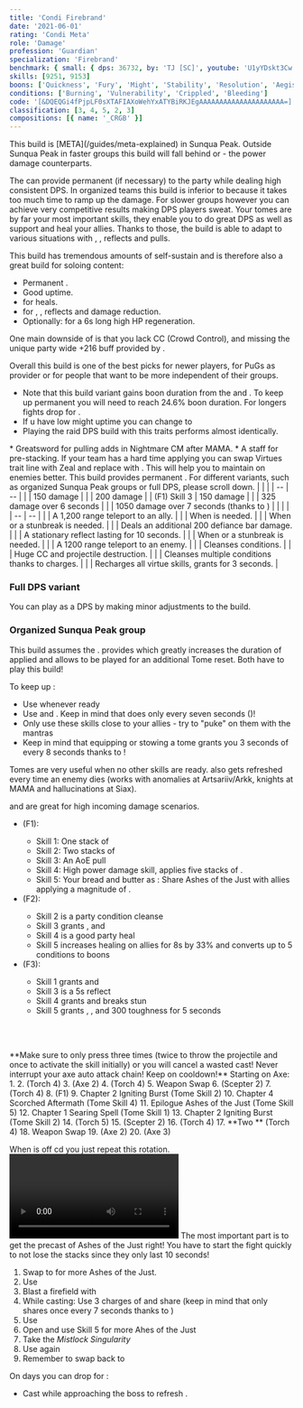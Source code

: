 ```yaml
---
title: 'Condi Firebrand'
date: '2021-06-01'
rating: 'Condi Meta'
role: 'Damage'
profession: 'Guardian'
specialization: 'Firebrand'
benchmark: { small: { dps: 36732, by: 'TJ [SC]', youtube: 'U1yYDskt3Cw' } }
skills: [9251, 9153]
boons: ['Quickness', 'Fury', 'Might', 'Stability', 'Resolution', 'Aegis']
conditions: ['Burning', 'Vulnerability', 'Crippled', 'Bleeding']
code: '[&DQEQGi4fPjpLF0sXTAFIAXoWehYxATYBiRKJEgAAAAAAAAAAAAAAAAAAAAA=]'
classification: [3, 4, 5, 2, 3]
compositions: [{ name: '_CRGB' }]
---
```


<Message>
This build is [META](/guides/meta-explained) in Sunqua Peak. Outside Sunqua Peak in faster groups this build will fall behind <Specialization name="Dragonhunter"/> or <Specialization name="Guardian"/> - the power damage counterparts.
</Message>

The **<Specialization text="Condi Firebrand" name="Firebrand"/>** can provide permanent <Boon name="Quickness"/> (if necessary) to the party while dealing high consistent DPS. In organized teams this build is inferior to <Specialization name="Firebrand" text="Power Firebrand"/> because it takes too much time to ramp up the damage. For slower groups however you can achieve very competitive results making DPS players sweat. Your tomes are by far your most important skills, they enable you to do great DPS as well as support and heal your allies. Thanks to those, the build is able to adapt to various situations with <Boon name="Stability"/>, <Boon name="Resistance"/>, reflects and pulls.

This build has tremendous amounts of self-sustain and is therefore also a great build for soloing content:

- Permanent <Boon name="Quickness"/>.
- Good <Boon name = "Might"/> uptime.
- <Skill id="41780"/> for heals.
- <Skill id="42259"/> for <Boon name="Stability"/>, <Boon name="Resistance"/>, reflects and damage reduction.
- Optionally: <Skill name="litanyofwrath"/> for a 6s long high HP regeneration.

One main downside of <Specialization text="Condi Firebrand" name="Firebrand"/> is that you lack CC (Crowd Control), and missing the unique party wide +216 <Attribute name="Power"/> buff provided by <Skill name="Bane Signet"/>.

Overall this build is one of the best picks for newer players, for PuGs as <Boon name="Quickness"/> provider or for people that want to be more independent of their groups.

<Divider text="Equipment"/>

- Note that this build variant gains boon duration from the <Item id="79722"/> and <Item id="48916"/>. To keep up permanent <Boon name="Quickness"/> you will need to reach 24.6% boon duration. For longers fights drop <Item id="24560"/> for <Item id="72339"/>.
- If u have low might uptime you can change <Item id="24560"/> to <Item id="24562"/>
- Playing the raid DPS build with this traits performs almost identically.
  
<Grid>
  <GridItem sm="4">
  <Armor weight="Heavy" helmAffix="Viper" helmRune="Balthazar" shouldersAffix="Viper" shouldersRune="Balthazar" coatAffix="Viper" coatRune="Balthazar" glovesAffix="Viper" glovesRune="Balthazar" leggingsAffix="Viper" leggingsRune="Balthazar" bootsAffix="Viper" bootsRune="Balthazar" helmInfusionId="49432" shouldersInfusionId="49432" coatInfusionId="49432" glovesInfusionId="49432" leggingsInfusionId="49432" bootsInfusionId="49432" />
  </GridItem>

<GridItem sm="4">
<Weapons weapon1MainType="Axe" weapon1MainAffix="Viper" weapon1MainSigil1="Earth" weapon1OffType="Torch" weapon1OffAffix="Viper" weapon1OffSigil="bursting" weapon2MainType="Scepter" weapon2MainAffix="Viper" weapon2MainSigil1="geomancy" weapon2OffType="Torch" weapon2OffAffix="Viper" weapon2OffSigil="bursting" weapon1MainInfusion1Id="49432" weapon2MainInfusion1Id="49432" weapon1OffInfusionId="49432" weapon2OffInfusionId="49432"/>

<Card title="Swap Weapons">
* Greatsword for pulling adds in Nightmare CM after MAMA.
* A staff for <Boon name="Might"/> pre-stacking.
</Card>
</GridItem>

<GridItem sm="4">
<BackAndTrinkets backItemAffix="Sinister" accessory1Affix="Sinister" accessory2Affix="Sinister" amuletAffix="Sinister" ring1Affix="Sinister" ring2Affix="Viper" backItemInfusion1Id="49432" backItemInfusion2Id="49432" accessory1InfusionId="49432" accessory2InfusionId="49432" ring1Infusion1Id="49432" ring1Infusion2Id="49432" ring1Infusion3Id="49432" ring2Infusion1Id="49432" ring2Infusion2Id="49432" ring2Infusion3Id="49432"/>

<Consumables foodId="86997" utilityId="48916" infusionId="37130"/>

</GridItem>
</Grid>

<Divider text="Build"/>

<Grid>
<GridItem sm="7">
<Traits traits1="Radiance" traits1Selected="Right-Hand Strength, Radiant Fire, Amplified Wrath" traits2="Virtues" traits2Selected="masterofconsecrations, glacialheart, permeatingwrath" traits3="Firebrand" traits3Selected="Liberators Vow, Stalwart Speed, Loremaster"/>
If your team has a hard time applying <Condition name="Vulnerability"/> you can swap Virtues trait line with Zeal and replace <Skill name="purgingflames"/> with <Skill name ="swordofjustice"/>. This will help you to maintain <Condition name="Vulnerability"/> on enemies better.
<Traits unembossed traits1Id="42" traits1="Zeal" traits1SelectedIds="1925,1556,635"/>
<Message>
This build provides permanent <Boon name="Quickness"/>. For different variants, such as organized Sunqua Peak groups or full DPS, please scroll down.
</Message> 
<Card title="Defiance Bar Damage">
| | |
| -- | -- |
| <Skill id="45402"/> | 150 damage |
| <Skill name="Hammer of Wisdom"/> | 200 damage |
| <Skill name="Tome of Justice"/> (F1) Skill 3 | 150 damage |
| <Skill name="Chains of light"/> | 325 damage over 6 seconds |
| <Skill name="Sanctuary" /> | 1050 damage over 7 seconds (thanks to <Trait name="Master of Consecrations"/>) |

</Card>
</GridItem>

<GridItem sm="5">
<Skills heal="Mantra of Solace" utility1="purgingflames" utility2="Mantra of Potence" utility3="Signet of Wrath" elite="Feel My Wrath"/>

<Card title="Situational Skills">
| | |
| -- | -- |
| <Skill id="9246" size="big" disableText/> | A 1,200 range teleport to an ally. |
| <Skill name="Hallowed Ground" size="big" disableText/> | When <Boon name="Stability"/> is needed. |
| <Skill id="9153" size="big" disableText/> | When <Boon name="Stability"/> or a stunbreak is needed. |
| <Skill id="9125" size="big" disableText/> | Deals an additional 200 defiance bar damage. |
| <Skill id="9251" size="big" disableText/> | A stationary reflect lasting for 10 seconds. |
| <Skill id="43357" size="big" disableText/> | When <Boon name="Stability"/> or a stunbreak is needed. |
| <Skill id="9247" size="big" disableText/> | A 1200 range teleport to an enemy. |
| <Skill name="Purging flames" size="big" disableText/> | Cleanses conditions. |
| <Skill name="Sanctuary" size="big" disableText/> | Huge CC and projectile destruction. |
| <Skill name="Mantra of lore" size="big" disableText/> | Cleanses multiple conditions thanks to charges. |
| <Skill name="renewed focus" size="big" disableText/> | Recharges all virtue skills, grants <Effect name="Invulnerability"/> for 3 seconds. |

</Card>
</GridItem>
</Grid>

<Divider text="Build Variants"/>

### Full DPS variant

You can play <Specialization text="Condi Firebrand" name="Firebrand"/> as a DPS by making minor adjustments to the build.
<Grid>
<GridItem sm="4">
<Skills unembossed heal="Mantra of Solace" utility1="purgingflames" utility2="Mantra of Flame"  utility3="Signet of Wrath" elite="Renewed Focus"/>
</GridItem>
<GridItem sm="8">
<Traits unembossed traits1="Firebrand" traits1Selected="Unrelenting Criticism, Legendary Lore, Loremaster" />
</GridItem>
</Grid>

### Organized Sunqua Peak group

This build assumes the <Composition name="_CRGB" />. <BuildLink specialization="Soulbeast" build="Condi Soulbeast"/> provides <Skill name="Moa Stance"/> which greatly increases the duration of applied <Boon name="Quickness"/> and allows <Skill name="Renewed Focus" /> to be played for an additional Tome reset. Both <Specialization name="Firebrand"/> have to play this build!
<Grid>
<GridItem sm="4">
<Skills unembossed heal="Mantra of Solace" utility1="purgingflames" utility2="Mantra of Potence"  utility3="Signet of Wrath" elite="Renewed Focus"/>
</GridItem>
<GridItem sm="8">
<Traits unembossed traits1="Firebrand" traits1Selected="Liberators Vow, Legendary Lore, Loremaster" />
</GridItem>
</Grid>

<Divider text="Details"/>

To keep up <Boon name="Quickness"/>:

- Use <Skill name="Feel My Wrath"/> whenever ready
- Use <Skill name="	mantraofsolace"/> and <Skill name="mantraofpotence"/>. Keep in mind that <Skill name="mantraofsolace"/> does <Boon name="Quickness"/> only every seven seconds (<Trait name="liberatorsvow"/>)!
- Only use these skills close to your allies - try to "puke" on them with the mantras
- Keep in mind that equipping or stowing a tome grants you 3 seconds of <Boon name="Quickness"/> every 8 seconds thanks to <Trait name="swift scholar"/>!

Tomes are very useful when no other skills are ready. <Skill name="Tome of Justice"/> also gets refreshed every time an enemy dies (works with anomalies at Artsariiv/Arkk, knights at MAMA and hallucinations at Siax).

<Skill name="Tome of Courage"/> and <Skill name="Tome of Resolve"/> are great for high incoming damage scenarios.

- <Skill name="Tome of Justice"/> (F1):
  - Skill 1: One stack of <Condition name="Burning"/>
  - Skill 2: Two stacks of <Condition name="Burning"/>
  - Skill 3: An AoE pull
  - Skill 4: High power damage skill, applies five stacks of <Condition name="Burning"/>.
  - Skill 5: Your bread and butter as <Specialization text="Condi Firebrand" name="Firebrand"/>: Share Ashes of the Just with allies applying a magnitude of <Condition name="Burning"/>.
- <Skill name="Tome of Resolve"/> (F2):
  - Skill 2 is a party condition cleanse
  - Skill 3 grants <Boon name="Vigor"/>, <Boon name="Regeneration"/> and <Boon name="Swiftness"/>
  - Skill 4 is a good party heal
  - Skill 5 increases healing on allies for 8s by 33% and converts up to 5 conditions to boons
- <Skill name="Tome of Courage"/> (F3):
  - Skill 1 grants <Boon name="Stability"/> and <Boon name="Swiftness"/>
  - Skill 3 is a 5s reflect
  - Skill 4 grants <Boon name="Resistance"/> and breaks stun
  - Skill 5 grants <Boon name="Aegis"/>, <Boon name="Protection"/>, <Boon name="Stability"/> and 300 toughness for 5 seconds

<br/><br/>

<Divider text="Rotation / Skill usage"/>

<Grid>
<GridItem sm="6">
<Card title="Rotation">
<Message>
**Make sure to only press <Skill id="9089"/> three times (twice to throw the projectile and once to activate the skill initially) or you will cancel a wasted cast! Never interrupt your axe auto attack chain! Keep <Skill name ="purgingflames"/> on cooldown!**
</Message>
Starting on Axe:
1. <Skill name ="purgingflames"/>
2. <Skill id="9104"/> (Torch 4)
3. <Skill name="Symbol of Vengeance"/> (Axe 2)
4. <Skill id="9089"/> (Torch 4)
5. Weapon Swap
6. <Skill name="Symbol of Punishment"/> (Scepter 2)
7. <Skill id="9089"/> (Torch 4)
8. <Skill name="Tome of Justice"/> (F1)
9. Chapter 2 Igniting Burst (Tome Skill 2)
10. Chapter 4 Scorched Aftermath (Tome Skill 4)
11. Epilogue Ashes of the Just (Tome Skill 5)
12. Chapter 1 Searing Spell (Tome Skill 1)
13. Chapter 2 Igniting Burst (Tome Skill 2)
14. <Skill name="Cleansing Flame"/> (Torch 5)
15. <Skill name="Symbol of Punishment"/> (Scepter 2)
16. <Skill id="9104"/> (Torch 4)
17. **Two <Skill id="9089"/>** (Torch 4)
18. Weapon Swap
19. <Skill name="Symbol of Vengeance"/> (Axe 2)
20. <Skill name="Blazing Edge"/> (Axe 3)

When <Skill name="Tome of Justice"/> is off cd you just repeat this rotation.
</Card>
</GridItem>
<GridItem sm="6">
<Card title="Golem rotation">
<Video youtube="U1yYDskt3Cw" caption="by TJ" />
</Card>
<Card title="Precasting">
<Message>
The most important part is to get the precast of Ashes of the Just right! You have to start the fight quickly to not lose the stacks since they only last 10 seconds!
</Message>

1) Swap to <Trait name="quickfire"/> for more Ashes of the Just.
1) Use <Skill name ="hallowedground"/>
1) Blast a firefield with <Skill name ="	holystrike"/>
1) While casting: Use 3 charges of <Skill name="mantraofpotence"/> and share <Skill name="mantraofsolace"/> (keep in mind that <Skill name="mantraofsolace"/> only shares <Boon name="Quickness"/> once every 7 seconds thanks to <Trait name=" liberators vow"/>)
1) Use <Skill name="Feelmywrath"/>
1) Open <Skill id="44364"/> and use Skill 5 for more Ahes of the Just
1) Take the _Mistlock Singularity_ 
1) Use <Skill name="Feelmywrath"/> again
1) Remember to swap back to <Trait name="loremaster"/>

On <Instability name="Boon Overload"/> days you can drop <Skill name="Feelmywrath"/> for <Skill name="Renewed Focus"/>:

- Cast <Skill name="Renewed Focus"/> while approaching the boss to refresh <Skill id="44364"/>.

</Card>
</GridItem>
</Grid>
